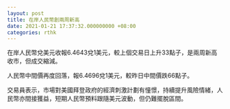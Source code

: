```yaml
---
layout: post
title: 在岸人民幣創兩周新高
date: 2021-01-21 17:37:32.000000000 +08:00
categories: rthk
---
```


在岸人民幣兌美元收報6.4643兌1美元，較上個交易日上升33點子，是兩周新高收市，但成交縮減。

人民幣中間價再度回落，報6.4696兌1美元，較昨日中間價跌66點子。

交易員表示，市場對美國拜登政府的經濟刺激計劃有憧憬，持續提升風險情緒，人民幣亦間接獲益，短期人民幣預料跟隨美元波動，但仍難擺脫區間。
